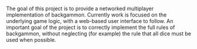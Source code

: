 The goal of this project is to provide a networked multiplayer implementation of
backgammon. Currently work is focused on the underlying game logic, with a
web-based user interface to follow. An important goal of the project is to
correctly implement the full rules of backgammon, without neglecting (for
example) the rule that all dice must be used when possible.